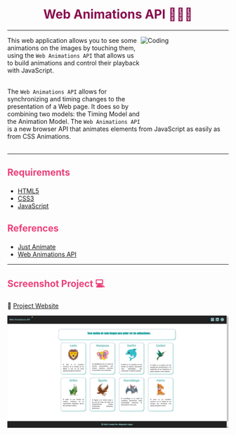 # <h1 align="center" style="color: #880e4f;"> Web Animations API 👨🏻‍💻 </h1> <hr>  

<img align="right" alt="Coding" width="200" height="200" src="https://static.wixstatic.com/media/8143b9_6d9b39056fcd4946ba9667c07d32bd7d~mv2.gif/v1/fill/w_600,h_600,al_c/8143b9_6d9b39056fcd4946ba9667c07d32bd7d~mv2.gif">

This web application allows you to see some animations on the images by touching them, using the `Web Animations API` that allows us to build animations and control their playback with JavaScript. <br><br>

The `Web Animations API` allows for synchronizing and timing changes to the presentation of a Web page. It does so by combining two models: the Timing Model and the Animation Model. The `Web Animations API` is a new browser API that animates elements from JavaScript as easily as from CSS Animations.
<br><br><hr>  

## <p align="left" style="color: #ec407a "> Requirements </p>

- [HTML5](https://developer.mozilla.org/es/docs/Web/HTML) 
- [CSS3](https://developer.mozilla.org/es/docs/Web/CSS)
- [JavaScript](https://developer.mozilla.org/es/docs/Web/JavaScript)


## <p align="left" style="color: #ec407a "> References </p>

- [Just Animate](https://just-animate.github.io/)
- [Web Animations API](https://just-animate.github.io/waapi/) 

<hr>  

## <p align="left" style="color: #ec407a "> Screenshot Project 💻 </p>

🔶 [Project Website](https://alejandro-lopez.futuretecware.com/Web-Animations-API/index.html)

![Screenshot](assets/img/Screenshot.png)